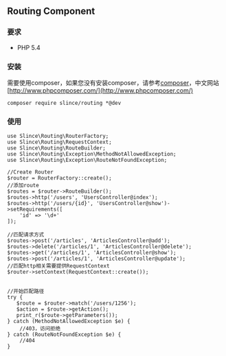 ﻿## Routing Component

### 要求
- PHP 5.4

### 安装
需要使用composer，如果您没有安装composer，请参考[composer](https://getcomposer.org)，中文网站[http://www.phpcomposer.com/](http://www.phpcomposer.com/)
```
composer require slince/routing *@dev
```

### 使用
```
use Slince\Routing\RouterFactory;
use Slince\Routing\RequestContext;
use Slince\Routing\RouteBuilder;
use Slince\Routing\Exception\MethodNotAllowedException;
use Slince\Routing\Exception\RouteNotFoundException;

//Create Router
$router = RouterFactory::create();
//添加route
$routes = $router->RouteBuilder();
$routes->http('/users', 'UsersController@index');
$routes->http('/users/{id}', 'UsersController@show')->setRequirements([
    'id' => '\d+'
]);

//匹配请求方式
$routes->post('/articles', 'ArticlesController@add');
$routes->delete('/articles/1', 'ArticlesController@delete');
$routes->get('/articles/1', 'ArticlesController@show');
$routes->post('/articles/1', 'ArticlesController@update');
//匹配http相关需要提供RequestContext
$router->setContext(RequestContext::create());


//开始匹配路径
try {
   $route = $router->match('/users/1256');
   $action = $route->getAction();
   print_r($route->getParameters());
} catch (MethodNotAllowedException $e) {
    //403，访问拒绝
} catch (RouteNotFoundException $e) {
    //404
}
```






